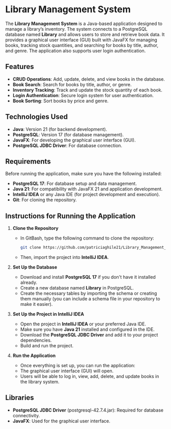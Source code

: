 # Library Management System

The **Library Management System** is a Java-based application designed to manage a library’s inventory. The system connects to a PostgreSQL database named **Library** and allows users to store and retrieve book data. It provides a graphical user interface (GUI) built with JavaFX for managing books, tracking stock quantities, and searching for books by title, author, and genre. The application also supports user login authentication.

## Features

- **CRUD Operations**: Add, update, delete, and view books in the database.
- **Book Search**: Search for books by title, author, or genre.
- **Inventory Tracking**: Track and update the stock quantity of each book.
- **Login Authentication**: Secure login system for user authentication.
- **Book Sorting**: Sort books by price and genre.

## Technologies Used

- **Java**: Version 21 (for backend development).
- **PostgreSQL**: Version 17 (for database management).
- **JavaFX**: For developing the graphical user interface (GUI).
- **PostgreSQL JDBC Driver**: For database connection.

## Requirements

Before running the application, make sure you have the following installed:

- **PostgreSQL 17**: For database setup and data management.
- **Java 21**: For compatibility with JavaFX 21 and application development.
- **IntelliJ IDEA** or any Java IDE (for project development and execution).
- **Git**: For cloning the repository.

## Instructions for Running the Application

1. **Clone the Repository**
    - In GitBash, type the following command to clone the repository:
      ```bash
      git clone https://github.com/patriciaghile21/Library_Management_System
      ```
    - Then, import the project into **IntelliJ IDEA**.

2. **Set Up the Database**
    - Download and install **PostgreSQL 17** if you don't have it installed already.
    - Create a new database named **Library** in PostgreSQL.
    - Create the necessary tables by importing the schema or creating them manually (you can include a schema file in your repository to make it easier).

3. **Set Up the Project in IntelliJ IDEA**
    - Open the project in **IntelliJ IDEA** or your preferred Java IDE.
    - Make sure you have **Java 21** installed and configured in the IDE.
    - Download the **PostgreSQL JDBC Driver** and add it to your project dependencies.
    - Build and run the project.

4. **Run the Application**
    - Once everything is set up, you can run the application:
    - The graphical user interface (GUI) will open.
    - Users will be able to log in, view, add, delete, and update books in the library system.

## Libraries

- **PostgreSQL JDBC Driver** (postgresql-42.7.4.jar): Required for database connectivity.
- **JavaFX**: Used for the graphical user interface.








